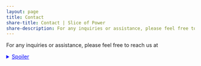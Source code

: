 ```yaml
---
layout: page
title: Contact
share-title: Contact | Slice of Power
share-description: For any inquiries or assistance, please feel free to reach us at our email adresss here.
---
```


For any inquiries or assistance, please feel free to reach us at <details>
  <summary style="cursor: pointer; text-decoration: underline; color: blue;">Spoiler</summary>
  <div>
    <!-- Your spoiler content here -->
    This is a spoiler! It will be hidden by default.
  </div>
</details>




